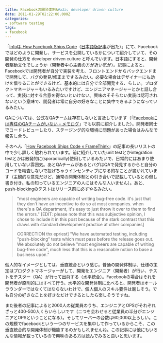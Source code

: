 ```yaml
---
title: Facebookの開発体制&#x3a; developer driven culture
date: 2011-01-29T02:22:00.000Z
categories:
- software testing
tags:
- facebook
---
```

「[InfoQ: How Facebook Ships Code](http://www.infoq.com/news/2011/01/facebook-coding-practices)（[日本語版記事](http://www.infoq.com/jp/news/2011/01/facebook-coding-practices)が出た）」にて、Facebookではどのように開発し、サービスを公開しているかについて紹介していて、その開発の仕方を developer driven culture と呼んでいます。日本語にすると、開発者駆動文化でしょうか（開発者中心主義の方が近い気が）。記事によると、Facebookでは開発者が自分で実装を考え、フロントエンドからバックエンドまで開発して、バグの発見/修正までするみたい。必要な場合はデザイナーにも助けを借りることができるけど、基本的には自分で全部開発する、らしい。プロダクトマネージャーもいるみたいですけど、エンジニアマネージャーとかと話し合って、実装に対する合意を得ないといけない。興味のそそらない実装は認可されないという意味で、開発者は常に自分の好きなことに集中できるようになっているみたい。

<!-- more -->

QAについては、公式なQAチームは存在しないと言及しています（「[Facebookには専任のQAチームがいない - メモログ](http://memolog.org/2010/07/facebook_has_no_dedicated_qa.php)」でも以前に紹介しました）。開発者同士でコードレビューしたり、ステージング的な環境に問題があった場合はみんなで報告し合う。

そのへん「[How Facebook Ships Code « FrameThink](http://framethink.wordpress.com/2011/01/17/how-facebook-ships-code/)」の記事の長いリストの中で少し詳しく触れられています。前に紹介していたunit testとかintegration testとかは散発的に(sporadically)使用しているみたいで、日常的にはあまり使用していない雰囲気。あとQAチームがあるとバグはQAで発見するからと自分のコードを精査しないで投げちゃうインセンティブになる的なことが書かれています（主観的な意見だけど、通常の開発体制との引き合いで記載しているとの但し書き付き。私の知っているエンジニアの人にはそんな人いません）。あと、push-blockingのテストはリリース前に必ずやるみたい。

> "most engineers are capable of writing bug-free code. it's just that they don't have an incentive to do so at most companies. when there's a QA department, it's easy to just throw it over to them to find the errors." \[EDIT: please note that this was subjective opinion, I chose to include it in this post because of the stark contrast that this draws with standard development practice at other companies\]
> 
> CORRECTION thx epriest\] "We have automated testing, including "push-blocking" tests which must pass before the release goes out. We absolutely do not believe "most engineers are capable of writing bug-free code", much less that this is a reasonable notion to base a business upon."

個人的なイメージとしては、垂直統合という感じ。普通の開発体制は、仕様の策定はプロダクトマネージャーがして、開発をエンジニア（開発者）が行い、テストをテスター（QA）が行って出荷する（水平統合）。Facebookの場合はそれを開発者が原則的にはすべて行う。水平的な開発体制に比べると、開発者はオールラウンダーではなくてはならないわけで、個人個人のスキル要件は厳しそう。でも自分の好きなことを好きなだけできるとしたら楽しそうですね。

また後者の記事によると2000人の従業員のうち、エンジニアとOPSがそれぞれざっと400-500人くらいらしいです（二つを会わせると従業員の半分がエンジニアとOPSということになる）。そしてサーバーの台数は60,000以上らしい。この規模でfacebookという一つのサービスを集中して作っているからこそ、この垂直統合的な開発体制が機能するのかもしれませんね。この記事には他にもいろんな情報が載っているので興味のある方は読んでみると良いと思います。

